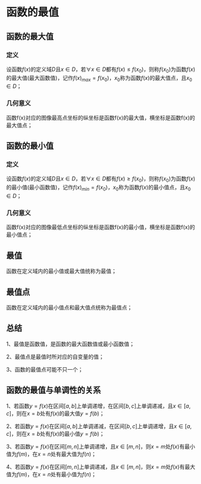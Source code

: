 # 函数的最值

## 函数的最大值
### 定义
设函数$f(x)$的定义域$D$且$x\in D$，若$\forall x \in D$都有$f(x)\leqslant f(x_{0})$，则称$f(x_{0})$为函数$f(x)$的最大值(最大函数值)，记作$f(x)_{max}=f(x_{0})$，$x_{0}$称为函数$f(x)$的最大值点，且$x_{0}\in D$；

### 几何意义
函数f(x)对应的图像最高点坐标的纵坐标是函数f(x)的最大值，横坐标是函数f(x)的最大值点；

## 函数的最小值
### 定义
设函数$f(x)$的定义域$D$且$x\in D$，若$\forall x \in D$都有$f(x)\geqslant f(x_{0})$，则称$f(x_{0})$为函数$f(x)$的最小值(最小函数值)，记作$f(x)_{min}=f(x_{0})$，$x_{0}$称为函数$f(x)$的最小值点，且$x_{0}\in D$；

### 几何意义
函数f(x)对应的图像最低点坐标的纵坐标是函数f(x)的最小值，横坐标是函数f(x)的最小值点；

## 最值
函数在定义域内的最小值或最大值统称为最值；

## 最值点
函数在定义域内的最小值点和最大值点统称为最值点；

## 总结
1、最值是函数值，是函数的最大函数值或最小函数值；

2、最值点是最值时所对应的自变量的值；

3、函数的最值点可能不只一个；

## 函数的最值与单调性的关系
1、若函数$y=f(x)$在区间$[a,b]$上单调递增，在区间$[b,c]$上单调递减，且$x\in[a,c]$，则在$x=b$处有$f(x)$的最大值$y=f(b)$；

2、若函数$y=f(x)$在区间$[a,b]$上单调递减，在区间$[b,c]$上单调递增，且$x\in[a,c]$，则在$x=b$处有$f(x)$的最小值$y=f(b)$；

3、若函数$y=f(x)$在区间$[m,n]$上单调递增，且$x\in[m,n]$，则$x=m$处$f(x)$有最小值为$f(m)$，在$x=n$处有最大值为$f(n)$；

4、若函数$y=f(x)$在区间$[m,n]$上单调递减，且$x\in[m,n]$，则$x=m$处$f(x)$有最大值为$f(m)$，在$x=n$处有最小值为$f(n)$；
